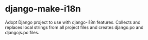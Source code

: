 django-make-i18n
================

Adopt Django project to use with django-i18n features. Collects and replaces local strings from all project files and creates django.po and djangojs.po files.